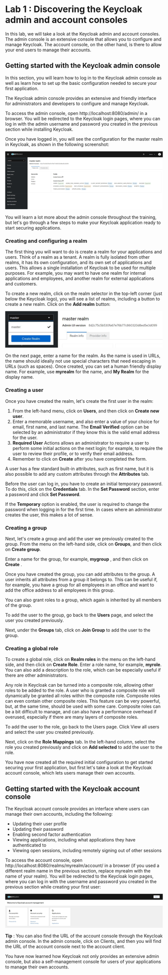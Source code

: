 # Lab 1 : Discovering the Keycloak admin and account consoles

In this lab, we will take a look at the Keycloak admin and account consoles. The admin console is an extensive console that allows you to configure and manage Keycloak. The account console, on the other hand, is there to allow your end users to manage their accounts.

## Getting started with the Keycloak admin console
In this section, you will learn how to log in to the Keycloak admin console as well as learn how to set up the basic configuration needed to secure your first application.

The Keycloak admin console provides an extensive and friendly interface for administrators and developers to configure and manage Keycloak.

To access the admin console, open http://localhost:8080/admin/ in a browser. You will be redirected to the Keycloak login pages, where you can log in with the admin username and password you created in the previous section while installing Keycloak.

Once you have logged in, you will see the configuration for the master realm in Keycloak, as shown in the following screenshot:

![The Keycloak admin console](./images/admin_console.jpg)


You will learn a lot more about the admin console throughout the training, but let's go through a few steps to make your Keycloak application ready to start securing applications.

### Creating and configuring a realm
The first thing you will want to do is create a realm for your applications and users. Think of a realm as a tenant. A realm is fully isolated from other realms, it has its own configuration, and its own set of applications and users. This allows a single installation of Keycloak to be used for multiple purposes. For example, you may want to have one realm for internal applications and employees, and another realm for external applications and customers.

To create a new realm, click on the realm selector in the top-left corner (just below the Keycloak logo), you will see a list of realms, including a button to create a new realm. Click on the **Add realm** button:

![Realm selector](./images/add_realm.jpg)

On the next page, enter a name for the realm. As the name is used in URLs, the name should ideally not use special characters that need escaping in URLs (such as spaces). Once created, you can set a human friendly display name. For example, use **myrealm** for the name, and **My Realm** for the display name.


### Creating a user
Once you have created the realm, let's create the first user in the realm:

1. From the left-hand menu, click on **Users**, and then click on **Create new user**.
2. Enter a memorable username, and also enter a value of your choice for email, first name, and last name.
The **Email Verified** option can be selected by an administrator if they know this is the valid email address for the user.
3. **Required User** Actions allows an administrator to require a user to perform some initial actions on the next login; for example, to require the user to review their profile, or to verify their email address.
4. Remember to click on **Create** after you have completed the form.

A user has a few standard built-in attributes, such as first name, but it is also possible to add any custom attributes through the **Attributes** tab.

Before the user can log in, you have to create an initial temporary password. To do this, click on the **Credentials** tab. In the **Set Password** section, enter a password and click **Set Password**.

If the **Temporary** option is enabled, the user is required to change the password when logging in for the first time. In cases where an administrator creates the user, this makes a lot of sense.

### Creating a group

Next, let's create a group and add the user we previously created to the group. From the menu on the left-hand side, click on **Groups**, and then click on **Create group**.

Enter a name for the group, for example, **mygroup** , and then click on **Create** .

Once you have created the group, you can add attributes to the group. A user inherits all attributes from a group it belongs to. This can be useful if, for example, you have a group for all employees in an office and want to add the office address to all employees in this group.

You can also grant roles to a group, which again is inherited by all members of the group.

To add the user to the group, go back to the **Users** page, and select the user you created previously.

Next, under the **Groups** tab, click on **Join Group** to add the user to the group.

### Creating a global role
To create a global role, click on **Realm roles** in the menu on the left-hand side, and then click on **Create Role**. Enter a role name, for example, **myrole**. You can also add a description to the role, which can be especially useful if there are other administrators.

Any role in Keycloak can be turned into a composite role, allowing other roles to be added to the role. A user who is granted a composite role will dynamically be granted all roles within the composite role. Composite roles can even contain other composite roles. This feature can be very powerful, but, at the same time, should be used with some care. Composite roles can be a bit difficult to manage, and can also have a performance overhead if overused, especially if there are many layers of composite roles.

To add the user to the role, go back to the Users page. Click View all users and select the user you created previously.

Next, click on the **Role Mappings** tab. In the left-hand column, select the role you created previously and click on **Add selected** to add the user to the role.

You have now created all the required initial configuration to get started securing your first application, but first let's take a look at the Keycloak account console, which lets users manage their own accounts.

## Getting started with the Keycloak account console

The Keycloak account console provides an interface where users can manage their own accounts, including the following:

- Updating their user profile
- Updating their password
- Enabling second factor authentication
- Viewing applications, including what applications they have authenticated to
- Viewing open sessions, including remotely signing out of other sessions

To access the account console, open http://localhost:8080/realms/myrealm/account/ in a browser (if you used a different realm name in the previous section, replace myrealm with the name of your realm). You will be redirected to the Keycloak login pages, where you can log in with the username and password you created in the previous section while creating your first user:

![The Keycloak Account Console](./images/account_console.jpg)

**Tip** : You can also find the URL of the account console through the Keycloak admin console. In the admin console, click on Clients, and then you will find the URL of the account console next to the account client.

You have now learned how Keycloak not only provides an extensive admin console, but also a self-management console for users of your applications to manage their own accounts.



